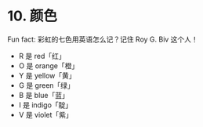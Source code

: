 # 10. 颜色

Fun fact: 彩虹的七色用英语怎么记？记住 Roy G. Biv 这个人！

- R 是 red「红」
- O 是 orange「橙」
- Y 是 yellow「黄」
- G 是 green「绿」
- B 是 blue「蓝」
- I 是 indigo「靛」
- V 是 violet「紫」